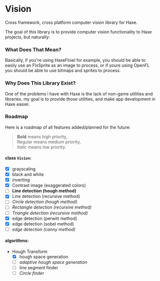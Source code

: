 # Vision
Cross framework, cross platform computer vision library for Haxe.

The goal of this library is to provide computer vision functionality to Haxe projects, but naturally:

### What Does That Mean?

Basically, if you're using HaxeFlixel for example, you should be able to easily use an FlxSprite as
an image to process, or if youre using OpenFL you should be able to use bitmaps and sprites to process.

### Why Does This Library Exist?

One of the problems i have with Haxe is the lack of non-game utilities and libraries. my goal is to provide those utilities, and make app development in Haxe easier.

### Roadmap

Here is a roadmap of all features added/planned for the future:

> **Bold** means high priority,  
> Regular means medium priority,  
> *Italic* means low priority.  
> 


#### class `Vision`:
 
 - [x] grayscaling
 - [x] black and white
 - [x] inverting
 - [x] Contrast image (exaggerated colors)
 - [ ] **Line detection (hough method)**
 - [x] Line detection (recursive method)
 - [ ] *Circle detection (hough method)*
 - [ ] *Rectangle detection (recursive method)*
 - [ ] *Triangle detection (recursive method)*
 - [x] edge detection (perwitt method)
 - [x] edge detection (sobel method)
 - [ ] *edge detection (canny method)*

#### algorithms:
 - Hough Transform
    - [x] hough space generation
    - [ ] *adaptive hough space generation*
    - [ ] line segment finder
    - [ ] *Circle finder*
